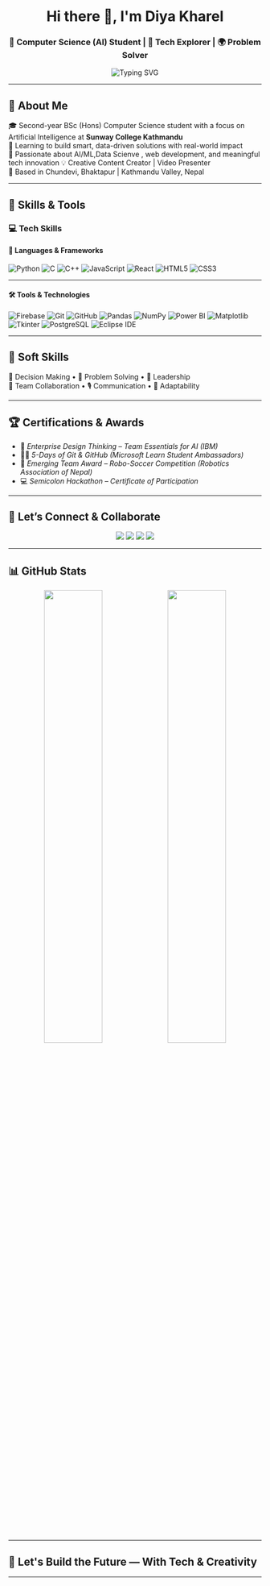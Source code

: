 
<h1 align="center">Hi there 👋, I'm Diya Kharel</h1>
<h3 align="center">🚀 Computer Science (AI) Student | 🧠 Tech Explorer | 🌍 Problem Solver</h3>

<p align="center">
  <img src="https://readme-typing-svg.herokuapp.com?font=Fira+Code&weight=500&size=22&duration=4000&pause=1000&color=58A6FF&center=true&vCenter=true&width=435&lines=AI+Explorer+from+Nepal;Web+%26+ML+Enthusiast;Data+Science
    + Student+%7C+Creative+Thinker" alt="Typing SVG" />
</p>

---

## 💫 About Me  
🎓 Second-year BSc (Hons) Computer Science student with a focus on Artificial Intelligence at **Sunway College Kathmandu**  
🌱 Learning to build smart, data-driven solutions with real-world impact  
🌟 Passionate about AI/ML,Data Scienve , web development, and meaningful tech innovation 
💡 Creative Content Creator | Video Presenter  
📍 Based in Chundevi, Bhaktapur | Kathmandu Valley, Nepal  

---

## 🔧 Skills & Tools  

### 💻 Tech Skills  

#### 🧠 Languages & Frameworks  
<p>
  <img src="https://img.shields.io/badge/Python-FFD43B?style=for-the-badge&logo=python&logoColor=blue" alt="Python"/>
  <img src="https://img.shields.io/badge/C-00599C?style=for-the-badge&logo=c&logoColor=white" alt="C"/>
  <img src="https://img.shields.io/badge/C++-00599C?style=for-the-badge&logo=c%2B%2B&logoColor=white" alt="C++"/>
  <img src="https://img.shields.io/badge/JavaScript-F7DF1E?style=for-the-badge&logo=javascript&logoColor=black" alt="JavaScript"/>
  <img src="https://img.shields.io/badge/React-20232A?style=for-the-badge&logo=react&logoColor=61DAFB" alt="React"/>
  <img src="https://img.shields.io/badge/HTML5-E34F26?style=for-the-badge&logo=html5&logoColor=white" alt="HTML5"/>
  <img src="https://img.shields.io/badge/CSS3-1572B6?style=for-the-badge&logo=css3&logoColor=white" alt="CSS3"/>
</p>

---

#### 🛠️ Tools & Technologies  
<p>
  <img src="https://img.shields.io/badge/Firebase-ffca28?style=for-the-badge&logo=firebase&logoColor=black" alt="Firebase"/>
  <img src="https://img.shields.io/badge/Git-F05032?style=for-the-badge&logo=git&logoColor=white" alt="Git"/>
  <img src="https://img.shields.io/badge/GitHub-181717?style=for-the-badge&logo=github&logoColor=white" alt="GitHub"/>
  <img src="https://img.shields.io/badge/Pandas-150458?style=for-the-badge&logo=pandas&logoColor=white" alt="Pandas"/>
  <img src="https://img.shields.io/badge/NumPy-013243?style=for-the-badge&logo=numpy&logoColor=white" alt="NumPy"/>
  <img src="https://img.shields.io/badge/Power%20BI-F2C811?style=for-the-badge&logo=powerbi&logoColor=black" alt="Power BI"/>
  <img src="https://img.shields.io/badge/Matplotlib-11557c?style=for-the-badge&logo=plotly&logoColor=white" alt="Matplotlib"/>
  <img src="https://img.shields.io/badge/Tkinter-FF6F00?style=for-the-badge&logo=python&logoColor=white" alt="Tkinter"/>
  <img src="https://img.shields.io/badge/PostgreSQL-4169E1?style=for-the-badge&logo=postgresql&logoColor=white" alt="PostgreSQL"/>
  <img src="https://img.shields.io/badge/Eclipse-2C2255?style=for-the-badge&logo=eclipseide&logoColor=white" alt="Eclipse IDE"/>
</p>

---



## 💬 Soft Skills

🧠 Decision Making • 🧩 Problem Solving • 🎯 Leadership  
👥 Team Collaboration • 🎙 Communication • 🔄 Adaptability  

---

<!-- ## 🌟 Featured Projects

🔹 **Smart Canteen Paying System**  
> RFID-based IoT payment system using ESP32 & Firebase. Includes a clean web dashboard (HTML/CSS/JS) for users and admins.

🔹 **Global Peace Index Analyzer**  
> Python-based data project using Pandas and Quick Sort to rank countries based on peace scores, with visual correlations on GDP, education, etc.

🔹 **Hospital Management System**  
> Desktop GUI app (Python & Tkinter) to manage patients, appointments, illness tracking, and report generation via Matplotlib.

--- -->

## 🏆 Certifications & Awards  
- 🧠 *Enterprise Design Thinking – Team Essentials for AI (IBM)*  
- 👩‍💻 *5-Days of Git & GitHub (Microsoft Learn Student Ambassadors)*  
- 🤖 *Emerging Team Award – Robo-Soccer Competition (Robotics Association of Nepal)*  
- 💻 *Semicolon Hackathon – Certificate of Participation*

---

## 📲 Let’s Connect & Collaborate

<p align="center">
  <a href="mailto:diyakharel3@gmail.com"><img src="https://img.shields.io/badge/Gmail-diyakharel3@gmail.com-D14836?style=for-the-badge&logo=gmail&logoColor=white"/></a>
  <a href="https://www.linkedin.com/in/diyakharel/"><img src="https://img.shields.io/badge/LinkedIn-Diya%20Kharel-blue?style=for-the-badge&logo=linkedin&logoColor=white"/></a>
  <a href="https://www.instagram.com/_diyaahaa__/"><img src="https://img.shields.io/badge/Instagram-@_diyaahaa__-E4405F?style=for-the-badge&logo=instagram&logoColor=white"/></a>
  <a href="https://www.facebook.com/diya.kharel.560"><img src="https://img.shields.io/badge/Facebook-Diya%20Kharel-1877F2?style=for-the-badge&logo=facebook&logoColor=white"/></a>
</p>

---

## 📊 GitHub Stats  

<p align="center">
  <img src="https://github-readme-stats.vercel.app/api?username=Diyakharel1&show_icons=true&theme=tokyonight" width="48%" />
  <img src="https://github-readme-stats.vercel.app/api/top-langs/?username=Diyakharel1&layout=compact&theme=tokyonight" width="48%" />
</p>

---

## 🌈 Let's Build the Future — With Tech & Creativity

---
